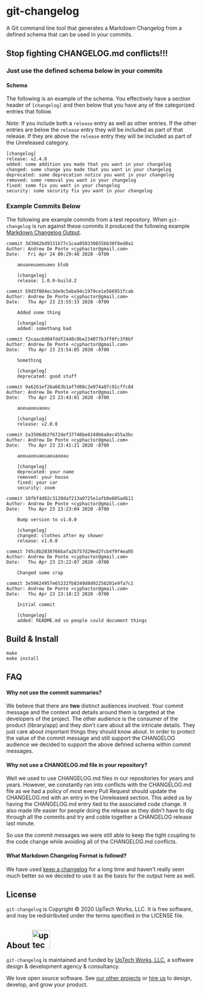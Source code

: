 # git-changelog

A Git command line tool that generates a Markdown Changelog from a defined schema that can be used in your commits.

## Stop fighting CHANGELOG.md conflicts!!!

### Just use the defined schema below in your commits

#### Schema

The following is an example of the schema. You effectively have a section header of `[changelog]` and then below that you have any of the categorized entries that follow.

*Note:* If you include both a `release` entry as well as other entries. If the other entries are below the `release` entry they will be included as part of that release. If they are above the `release` entry they will be included as part of the Unreleased category.

```text
[changelog]
release: v2.4.8
added: some addition you made that you want in your changelog
changed: some change you made that you want in your changelog
deprecated: some deprecation notice you want in your changelog
removed: some removal you want in your changelog
fixed: some fix you want in your changelog
security: some security fix you want in your changelog
```

### Example Commits Below

The following are example commits from a test repository. When `git-changelog` is run against these commits it produced the following example [Markdown Changelog Output](https://github.com/uptech/git-changelog/blob/master/example/CHANGELOG.md).

```
commit 3d3982bd9331b77c1caa050339655bb30f8ed0a1
Author: Andrew De Ponte <cyphactor@gmail.com>
Date:   Fri Apr 24 00:29:48 2020 -0700

    aeuaoeuaeouaeo blob
    
    [changelog]
    release: 1.0.0-build.2

commit 59d3f084ec3de9c5eba94c1979ce1e566951fcab
Author: Andrew De Ponte <cyphactor@gmail.com>
Date:   Thu Apr 23 23:55:33 2020 -0700

    Added some thing
    
    [changelog]
    added: somethang bad

commit f2caac6d04fddf2440c0be234077b3ff0fc3f8bf
Author: Andrew De Ponte <cyphactor@gmail.com>
Date:   Thu Apr 23 23:54:05 2020 -0700

    Something
    
    [changelog]
    deprecated: good stuff

commit 9a6261ef26a663b1af7d08c2e974a07c91cffc84
Author: Andrew De Ponte <cyphactor@gmail.com>
Date:   Thu Apr 23 23:43:01 2020 -0700

    aoeuaoeuaoeu
    
    [changelog]
    release: v2.0.0

commit 2a3506db2f672def37740be8249b6a8ec455a3bc
Author: Andrew De Ponte <cyphactor@gmail.com>
Date:   Thu Apr 23 23:41:21 2020 -0700

    aeouaoeuaeuaeuaoeau
    
    [changelog]
    deprecated: your name
    removed: your house
    fixed: your car
    security: zoom

commit 18fbf4d02c3120daf213a0725e1afb8e605ad611
Author: Andrew De Ponte <cyphactor@gmail.com>
Date:   Thu Apr 23 23:23:04 2020 -0700

    Bump version to v1.0.0
    
    [changelog]
    changed: clothes after my shower
    release: v1.0.0

commit 745c8b2030766bafa2b757d29ed2fcb4f9f4ea05
Author: Andrew De Ponte <cyphactor@gmail.com>
Date:   Thu Apr 23 23:22:07 2020 -0700

    Changed some crap

commit 3e59624957e65232fb8349d8d92256201e9fa7c1
Author: Andrew De Ponte <cyphactor@gmail.com>
Date:   Thu Apr 23 23:18:23 2020 -0700

    Initial commit
    
    [changelog]
    added: README.md so people could document things
```

## Build & Install

```
make
make install
```

## FAQ

#### Why not use the commit summaries?

We believe that there are **two** distinct audiences involved. Your commit message and the context and details around them is targeted at the developers of the project. The other audience is the consumer of the product (library/app) and they don't care about all the intricate details. They just care about important things they should know about. In order to protect the value of the commit message and still support the CHANGELOG audience we decided to support the above defined schema within commit messages.

#### Why not use a CHANGELOG.md file in your repository?

Well we used to use CHANGELOG.md files in our repositories for years and years. However, we constantly ran into conflicts with the CHANGELOG.md file as we had a policy of most every Pull Request should update the CHANGELOG.md with an entry in the Unreleased section. This aided us by having the CHANGELOG.md entry tied to the associated code change. It also made life easier for people doing the release as they didn't have to dig through all the commits and try and coble together a CHANGELOG release last minute.

So use the commit messages we were still able to keep the tight coupling to the code change while avoiding all of the CHANGELOG.md conflicts.

#### What Markdown Changelog Format is followd?

We have used [keep a changelog](https://keepachangelog.com) for a long time and haven't really seen much better so we decided to use it as the basis for the output here as well.

## License

`git-changelog` is Copyright © 2020 UpTech Works, LLC. It is free software, and
may be redistributed under the terms specified in the LICENSE file.

## About <img src="http://upte.ch/img/logo.png" alt="uptech" height="48">

`git-changelog` is maintained and funded by [UpTech Works, LLC][uptech], a software
design & development agency & consultancy.

We love open source software. See [our other projects][community] or
[hire us][hire] to design, develop, and grow your product.

[Git]: https://git-scm.com
[GNU make]: https://www.gnu.org/software/make/
[community]: https://github.com/uptech
[hire]: http://upte.ch
[uptech]: http://upte.ch
